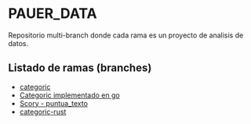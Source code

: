 # PAUER_DATA
Repositorio multi-branch donde cada rama es un proyecto de analisis de datos.
## Listado de ramas (branches)
* [categoric](https://github.com/martina-pauer/PAUER_DATA/blob/categoric "Versión en Python")
* [Categoric implementado en go](https://github.com/martina-pauer/PAUER_DATA/blob/categoric-go "Versión en Go")
* [Scory - puntua_texto](https://github.com/martina-pauer/PAUER_DATA/blob/puntua_texto "analizador de texto en Python")
* [categoric-rust](https://github.com/martina-pauer/PAUER_DATA/blob/categoric-rust "Intento de replicar categoric en Rust")
